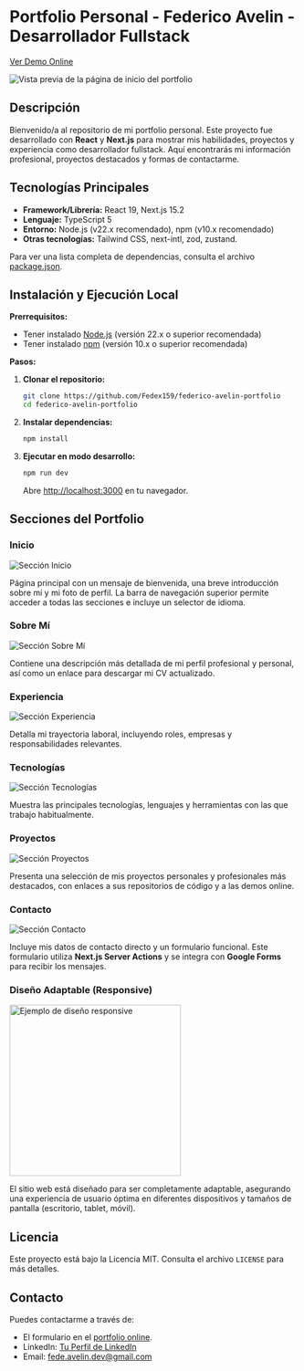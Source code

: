 # Portfolio Personal - Federico Avelin - Desarrollador Fullstack

[Ver Demo Online](https://fede-avelin-dev.vercel.app/) <br/>

<img src="./imgs/home.webp" alt="Vista previa de la página de inicio del portfolio"/>

## Descripción

Bienvenido/a al repositorio de mi portfolio personal. Este proyecto fue desarrollado con **React** y **Next.js** para mostrar mis habilidades, proyectos y experiencia como desarrollador fullstack. Aquí encontrarás mi información profesional, proyectos destacados y formas de contactarme.

## Tecnologías Principales

- **Framework/Librería:** React 19, Next.js 15.2
- **Lenguaje:** TypeScript 5
- **Entorno:** Node.js (v22.x recomendado), npm (v10.x recomendado)
- **Otras tecnologías:** Tailwind CSS, next-intl, zod, zustand.

Para ver una lista completa de dependencias, consulta el archivo [package.json](./package.json).

## Instalación y Ejecución Local

**Prerrequisitos:**

- Tener instalado [Node.js](https://nodejs.org/) (versión 22.x o superior recomendada)
- Tener instalado [npm](https://www.npmjs.com/) (versión 10.x o superior recomendada)

**Pasos:**

1.  **Clonar el repositorio:**
    ```bash
    git clone https://github.com/Fedex159/federico-avelin-portfolio
    cd federico-avelin-portfolio
    ```
2.  **Instalar dependencias:**
    ```bash
    npm install
    ```
3.  **Ejecutar en modo desarrollo:**
    ```bash
    npm run dev
    ```
    Abre [http://localhost:3000](http://localhost:3000) en tu navegador.

## Secciones del Portfolio

### Inicio

<img src="./imgs/home.webp" alt="Sección Inicio"/>

Página principal con un mensaje de bienvenida, una breve introducción sobre mí y mi foto de perfil. La barra de navegación superior permite acceder a todas las secciones e incluye un selector de idioma.

### Sobre Mí

<img src="./imgs/about.webp" alt="Sección Sobre Mí"/>

Contiene una descripción más detallada de mi perfil profesional y personal, así como un enlace para descargar mi CV actualizado.

### Experiencia

<img src="./imgs/experience.webp" alt="Sección Experiencia"/>

Detalla mi trayectoria laboral, incluyendo roles, empresas y responsabilidades relevantes.

### Tecnologías

<img src="./imgs/technologies.webp" alt="Sección Tecnologías"/>

Muestra las principales tecnologías, lenguajes y herramientas con las que trabajo habitualmente.

### Proyectos

<img src="./imgs/projects.webp" alt="Sección Proyectos"/>

Presenta una selección de mis proyectos personales y profesionales más destacados, con enlaces a sus repositorios de código y a las demos online.

### Contacto

<img src="./imgs/contact.webp" alt="Sección Contacto"/>

Incluye mis datos de contacto directo y un formulario funcional. Este formulario utiliza **Next.js Server Actions** y se integra con **Google Forms** para recibir los mensajes.

### Diseño Adaptable (Responsive)

<img src="./imgs/responsive.webp" alt="Ejemplo de diseño responsive" style="width:300px"/>

El sitio web está diseñado para ser completamente adaptable, asegurando una experiencia de usuario óptima en diferentes dispositivos y tamaños de pantalla (escritorio, tablet, móvil).

## Licencia

Este proyecto está bajo la Licencia MIT. Consulta el archivo `LICENSE` para más detalles.

## Contacto

Puedes contactarme a través de:

- El formulario en el [portfolio online](https://fede-avelin-dev.vercel.app/#contact).
- LinkedIn: [Tu Perfil de LinkedIn](https://www.linkedin.com/in/federico-avelin-dev/)
- Email: [fede.avelin.dev@gmail.com](mailto:fede.avelin.dev@gmail.com)
